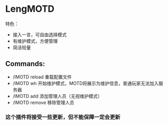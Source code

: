 # LengMOTD
特色：
- 接入一言，可自由选择模式
- 有维护模式，方便管理
- 简洁轻量
## Commands:
- /lMOTD reload 重载配置文件
- /lMOTD wh 开始维护模式，MOTD将展示为维护信息，普通玩家无法加入服务器
- /lMOTD add 添加管理人员（无视维护模式）
- /lMOTD remove 移除管理人员
### 这个插件将接受一些更新，但不能保障一定会更新

